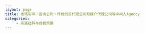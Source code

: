 ```yaml
---
layout: page
title: 市场实事：咨询公司丶传统创意代理公司和媒介代理公司等中间人Agency
categories:
     - 实践社群与自我策展
---
```




